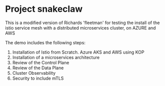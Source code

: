 # Project snakeclaw
This is a modified version of Richards 'fleetman' for testing the install of the istio service mesh with a distributed microservices cluster, on AZURE and AWS  

The demo includes the following steps:

1. Installation of Istio from Scratch.  Azure AKS and AWS using KOP
2. Installation of a microservices architecture
3. Review of the Control Plane
4. Review of the Data Plane
5. Cluster Observability 
5. Security to include mTLS
